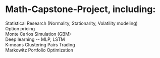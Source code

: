 # Math-Capstone-Project, including:
Statistical Research (Normality, Stationarity, Volatility modeling)<br>
Option pricing<br>
Monte Carlos Simulation (GBM)<br>
Deep learning -- MLP, LSTM <br>
K-means Clustering Pairs Trading<br>
Markowitz Portfolio Optimization<br>
